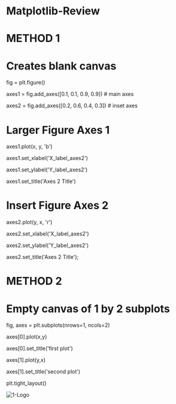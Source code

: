 # Matplotlib-Review

# METHOD 1

# Creates blank canvas
fig = plt.figure()

axes1 = fig.add_axes([0.1, 0.1, 0.9, 0.9]) # main axes

axes2 = fig.add_axes([0.2, 0.6, 0.4, 0.3]) # inset axes

# Larger Figure Axes 1
axes1.plot(x, y, 'b')

axes1.set_xlabel('X_label_axes2')

axes1.set_ylabel('Y_label_axes2')

axes1.set_title('Axes 2 Title')

# Insert Figure Axes 2
axes2.plot(y, x, 'r')

axes2.set_xlabel('X_label_axes2')

axes2.set_ylabel('Y_label_axes2')

axes2.set_title('Axes 2 Title');

# METHOD 2

# Empty canvas of 1 by 2 subplots
fig, axes = plt.subplots(nrows=1, ncols=2)

axes[0].plot(x,y)

axes[0].set_title('first plot')

axes[1].plot(y,x)

axes[1].set_title('second plot')

plt.tight_layout()


![1-Logo](Images/3DMatplotlib.jpg)

